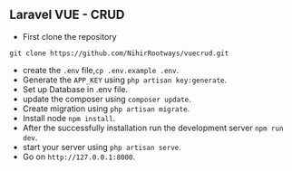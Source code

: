 ## Laravel VUE - CRUD
- First clone the repository

```
git clone https://github.com/NihirRootways/vuecrud.git
```

- create the ```.env``` file,```cp .env.example .env```.
- Generate the ```APP_KEY``` using ```php artisan key:generate```.
- Set up Database in .env file.
- update the composer using ```composer update```.
- Create migration using ```php artisan migrate```.
- Install node ```npm install```.
- After the successfully installation run the development server ```npm run dev```.
- start your server using ```php artisan serve```.
- Go on ```http://127.0.0.1:8000```.
